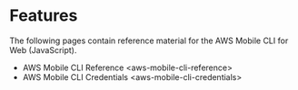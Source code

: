 Features
========

The following pages contain reference material for the AWS Mobile CLI
for Web (JavaScript).

-   AWS Mobile CLI Reference &lt;aws-mobile-cli-reference&gt;
-   AWS Mobile CLI Credentials &lt;aws-mobile-cli-credentials&gt;

